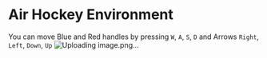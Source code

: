 # Air Hockey Environment

You can move Blue and Red handles by pressing `W`, `A`, `S`, `D` and Arrows `Right`, `Left`, `Down`, `Up`
![Uploading image.png…]()
